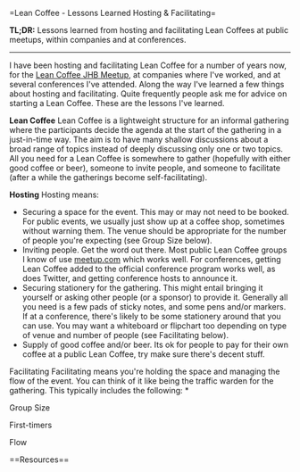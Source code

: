 =Lean Coffee - Lessons Learned Hosting & Facilitating=

**TL;DR:** Lessons learned from hosting and facilitating Lean Coffees at public meetups, within companies and at conferences.

--------

I have been hosting and facilitating Lean Coffee for a number of years now, for the [Lean Coffee JHB Meetup](https://www.meetup.com/Lean-Coffee-JHB/), at companies where I've worked, and at several conferences I've attended. Along the way I've learned a few things about hosting and facilitating. Quite frequently people ask me for advice on starting a Lean Coffee. These are the lessons I've learned.

**Lean Coffee**
Lean Coffee is a lightweight structure for an informal gathering where the participants decide the agenda at the start of the gathering in a just-in-time way. The aim is to have many shallow discussions about a broad range of topics instead of deeply discussing only one or two topics. All you need for a Lean Coffee is somewhere to gather (hopefully with either good coffee or beer), someone to invite people, and someone to facilitate (after a while the gatherings become self-facilitating).

**Hosting**
Hosting means:
* Securing a space for the event. This may or may not need to be booked. For public events, we usually just show up at a coffee shop, sometimes without warning them. The venue should be appropriate for the number of people you're expecting (see Group Size below).
* Inviting people. Get the word out there. Most public Lean Coffee groups I know of use [meetup.com](meetup.com) which works well. For conferences, getting Lean Coffee added to the official conference program works well, as does Twitter, and getting conference hosts to announce it.
* Securing stationery for the gathering. This might entail bringing it yourself or asking other people (or a sponsor) to provide it. Generally all you need is a few pads of sticky notes, and some pens and/or markers. If at a conference, there's likely to be some stationery around that you can use. You may want a whiteboard or flipchart too depending on type of venue and number of people (see Facilitating below).
* Supply of good coffee and/or beer. Its ok for people to pay for their own coffee at a public Lean Coffee, try make sure there's decent stuff. 

Facilitating
Facilitating means you're holding the space and managing the flow of the event. You can think of it like being the traffic warden for the gathering. This typically includes the following:
* 

Group Size

First-timers

Flow



==Resources==
